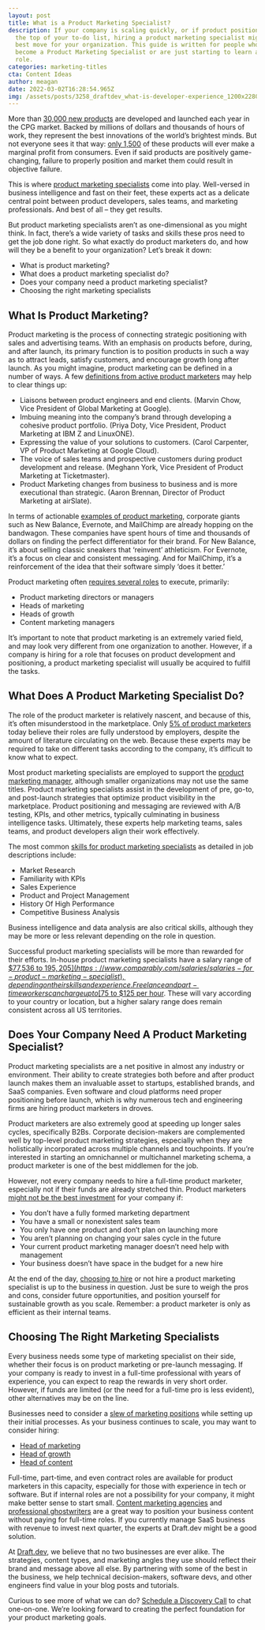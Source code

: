 ```yaml
---
layout: post
title: What is a Product Marketing Specialist?
description: If your company is scaling quickly, or if product positioning is at
  the top of your to-do list, hiring a product marketing specialist might be the
  best move for your organization. This guide is written for people who want to
  become a Product Marketing Specialist or are just starting to learn about the
  role.
categories: marketing-titles
cta: Content Ideas
author: meagan
date: 2022-03-02T16:28:54.965Z
img: /assets/posts/3258_draftdev_what-is-developer-experience_1200x2280_option-2.png
---
```

More than [30,000 new products](https://www.forbes.com/sites/shamahyder/2019/10/17/how-to-launch-a-new-product-or-service-what-the-latest-research-teaches-us-about-successful-launches/) are developed and launched each year in the CPG market. Backed by millions of dollars and thousands of hours of work, they represent the best innovations of the world’s brightest minds. But not everyone sees it that way: [only 1,500](https://www.inc.com/marc-emmer/95-percent-of-new-products-fail-here-are-6-steps-to-make-sure-yours-dont.html) of these products will ever make a marginal profit from consumers. Even if said products are positively game-changing, failure to properly position and market them could result in objective failure.

This is where [product marketing specialists](https://www.trychameleon.com/blog/what-is-product-marketing) come into play. Well-versed in business intelligence and fast on their feet, these experts act as a delicate central point between product developers, sales teams, and marketing professionals. And best of all – they get results.

But product marketing specialists aren’t as one-dimensional as you might think. In fact, there’s a wide variety of tasks and skills these pros need to get the job done right. So what exactly do product marketers do, and how will they be a benefit to your organization? Let’s break it down:

* What is product marketing?
* What does a product marketing specialist do?
* Does your company need a product marketing specialist?
* Choosing the right marketing specialists

## What Is Product Marketing?

Product marketing is the process of connecting strategic positioning with sales and advertising teams. With an emphasis on products before, during, and after launch, its primary function is to position products in such a way as to attract leads, satisfy customers, and encourage growth long after launch.
As you might imagine, product marketing can be defined in a number of ways. A few [definitions from active product marketers](https://www.productmarketingalliance.com/what-is-product-marketing/) may help to clear things up:

* Liaisons between product engineers and end clients. (Marvin Chow, Vice President of Global Marketing at Google).
* Imbuing meaning into the company’s brand through developing a cohesive product portfolio. (Priya Doty, Vice President, Product Marketing at IBM Z and LinuxONE).
* Expressing the value of your solutions to customers. (Carol Carpenter, VP of Product Marketing at Google Cloud).
* The voice of sales teams and prospective customers during product development and release. (Meghann York, Vice President of Product Marketing at Ticketmaster).
* Product Marketing changes from business to business and is more executional than strategic. (Aaron Brennan, Director of Product Marketing at airSlate).

In terms of actionable [examples of product marketing](https://www.drift.com/blog/brands-that-nail-product-marketing/), corporate giants such as New Balance, Evernote, and MailChimp are already hopping on the bandwagon. These companies have spent hours of time and thousands of dollars on finding the perfect differentiator for their brand. For New Balance, it’s about selling classic sneakers that ‘reinvent’ athleticism. For Evernote, it’s a focus on clear and consistent messaging. And for MailChimp, it’s a reinforcement of the idea that their software simply ‘does it better.’

Product marketing often [requires several roles](https://draft.dev/learn/marketing-titles/) to execute, primarily:

* Product marketing directors or managers
* Heads of marketing
* Heads of growth
* Content marketing managers

It’s important to note that product marketing is an extremely varied field, and may look very different from one organization to another. However, if a company is hiring for a role that focuses on product development and positioning, a product marketing specialist will usually be acquired to fulfill the tasks.

## What Does A Product Marketing Specialist Do?

The role of the product marketer is relatively nascent, and because of this, it’s often misunderstood in the marketplace. Only [5% of product marketers](https://www.productmarketingalliance.com/state-of-product-marketing-2020/) today believe their roles are fully understood by employers, despite the amount of literature circulating on the web. Because these experts may be required to take on different tasks according to the company, it’s difficult to know what to expect.

Most product marketing specialists are employed to support the [product marketing manager](https://userguiding.com/blog/product-marketing-manager-career-path/), although smaller organizations may not use the same titles. Product marketing specialists assist in the development of pre, go-to, and post-launch strategies that optimize product visibility in the marketplace. Product positioning and messaging are reviewed with A/B testing, KPIs, and other metrics, typically culminating in business intelligence tasks. Ultimately, these experts help marketing teams, sales teams, and product developers align their work effectively.

The most common [skills for product marketing specialists](https://www.zippia.com/product-marketing-specialist-jobs/skills/) as detailed in job descriptions include:

* Market Research
* Familiarity with KPIs
* Sales Experience
* Product and Project Management
* History Of High Performance
* Competitive Business Analysis

Business intelligence and data analysis are also critical skills, although they may be more or less relevant depending on the role in question.

Successful product marketing specialists will be more than rewarded for their efforts. In-house product marketing specialists have a salary range of [$77,536 to $195,205](https://www.comparably.com/salaries/salaries-for-product-marketing-specialist), depending on their skills and experience. Freelance and part-time workers can charge up to [$75 to $125 per hour](https://www.growthcollective.com/services/product-marketing-consultant). These will vary according to your country or location, but a higher salary range does remain consistent across all US territories.

## Does Your Company Need A Product Marketing Specialist?

Product marketing specialists are a net positive in almost any industry or environment. Their ability to create strategies both before and after product launch makes them an invaluable asset to startups, established brands, and SaaS companies. Even software and cloud platforms need proper positioning before launch, which is why numerous tech and engineering firms are hiring product marketers in droves.

Product marketers are also extremely good at speeding up longer sales cycles, specifically B2Bs. Corporate decision-makers are complemented well by top-level product marketing strategies, especially when they are holistically incorporated across multiple channels and touchpoints. If you’re interested in starting an omnichannel or multichannel marketing schema, a product marketer is one of the best middlemen for the job.

However, not every company needs to hire a full-time product marketer, especially not if their funds are already stretched thin. Product marketers [might not be the best investment](https://medium.com/product-launch-before-and-after/when-to-hire-your-product-marketing-manager-70a1ae13535e) for your company if:

* You don’t have a fully formed marketing department
* You have a small or nonexistent sales team
* You only have one product and don’t plan on launching more
* You aren’t planning on changing your sales cycle in the future
* Your current product marketing manager doesn’t need help with management
* Your business doesn’t have space in the budget for a new hire

At the end of the day, [choosing to hire](https://devrelcareers.com/post) or not hire a product marketing specialist is up to the business in question. Just be sure to weigh the pros and cons, consider future opportunities, and position yourself for sustainable growth as you scale. Remember: a product marketer is only as efficient as their internal teams.

## Choosing The Right Marketing Specialists

Every business needs some type of marketing specialist on their side, whether their focus is on product marketing or pre-launch messaging. If your company is ready to invest in a full-time professional with years of experience, you can expect to reap the rewards in very short order. However, if funds are limited (or the need for a full-time pro is less evident), other alternatives may be on the line.

Businesses need to consider a [slew of marketing positions](https://draft.dev/learn/marketing-titles/) while setting up their initial processes. As your business continues to scale, you may want to consider hiring:

* [Head of marketing](https://draft.dev/learn/what-is-a-head-of-marketing) 
* [Head of growth](https://draft.dev/learn/what-is-a-head-of-growth) 
* [Head of content](https://draft.dev/learn/what-is-a-head-of-content)

Full-time, part-time, and even contract roles are available for product marketers in this capacity, especially for those with experience in tech or software. But if internal roles are not a possibility for your company, it might make better sense to start small. [Content marketing agencies](https://draft.dev/learn/best-content-creation-agencies) and [professional ghostwriters](https://draft.dev/learn/what-is-a-ghostwriter-and-does-your-company-need-one) are a great way to position your business content without paying for full-time roles. If you currently manage SaaS business with revenue to invest next quarter, the experts at Draft.dev might be a good solution.

At [Draft.dev](https://draft.dev/), we believe that no two businesses are ever alike. The strategies, content types, and marketing angles they use should reflect their brand and message above all else. By partnering with some of the best in the business, we help technical decision-makers, software devs, and other engineers find value in your blog posts and tutorials.

Curious to see more of what we can do? [Schedule a Discovery Call](https://draft.dev/call) to chat one-on-one. We’re looking forward to creating the perfect foundation for your product marketing goals.
